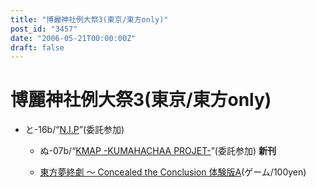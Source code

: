 ```yaml
---
title: "博麗神社例大祭3(東京/東方only)"
post_id: "3457"
date: "2006-05-21T00:00:00Z"
draft: false
---
```


# 博麗神社例大祭3(東京/東方only)

* と-16b/“[N.I.P](http://www.geocities.jp/nip_sigurem/)”(委託参加)
  * ぬ-07b/“[KMAP -KUMAHACHAA PROJET-](http://nyagakiya.sakura.ne.jp/)”(委託参加)
**新刊**  
  


  * [東方夢終劇 ～ Concealed the Conclusion 体験版A](/!/thC/)(ゲーム/100yen)
